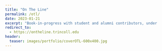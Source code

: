 ```yaml
---
title: "On The Line"
permalink: /otl/
date: 2023-01-21
excerpt: "Book-in-progress with student and alumni contributors, under contract with Amherst College Press"
redirect_to:
  - https://ontheline.trincoll.edu
header:
  teaser: images/portfolio/coverOTL-600x400.jpg
---
```

